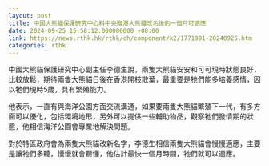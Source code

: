 ```yaml
---
layout: post
title: 中國大熊貓保護研究中心料中央贈港大熊貓改名後約一個月可適應
date: 2024-09-25 15:58:12.000000000 +08:00
link: https://news.rthk.hk/rthk/ch/component/k2/1771991-20240925.htm
categories: rthk
---
```


中國大熊貓保護研究中心副主任李德生說，兩隻大熊貓安安和可可現時狀態良好，比較放鬆，期待兩隻大熊貓日後在香港開枝散葉，最重要是牠們能多培養感情，因以牠們現時5歲，具有繁殖能力。

他表示，一直有與海洋公園方面交流溝通，如果要兩隻大熊貓繁殖下一代，有多方面可以優化，包括環境地形，另外可以提供一些輔助物品，觀察牠們發情期的狀態，他相信海洋公園會專業地解決問題。

對於特區政府會為兩隻大熊貓改新名字，李德生相信兩隻大熊貓會慢慢適應，主要是讓牠們多聽，慢慢就會聽懂，他估計最快一個月時間，牠們就可以適應。
